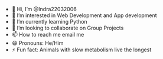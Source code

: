 - 👋 Hi, I’m @Indra22032006
- 👀 I’m interested in Web Development and App development
- 🌱 I’m currently learning Python
- 💞️ I’m looking to collaborate on Group Projects
- 📫 How to reach me email me
- 😄 Pronouns: He/Him
- ⚡ Fun fact: Animals with slow metabolism live the longest

<!---
Indra22032006/Indra22032006 is a ✨ special ✨ repository because its `README.md` (this file) appears on your GitHub profile.
You can click the Preview link to take a look at your changes.
--->
